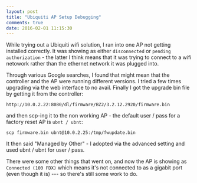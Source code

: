 ```yaml
---
layout: post
title: "Ubiquiti AP Setup Debugging"
comments: true
date: 2016-02-01 11:15:30
---
```


While trying out a Ubiquiti wifi solution, I ran into one AP not getting installed correctly. It was showing as either `disconnected` or `pending authorization` - the latter I think means that it was trying to connect to a wifi netowork rather than the ethernet network it was plugged into.

Through various Google searches, I found that might mean that the controller and the AP were running different versions. I tried a few times upgrading via the web interface to no avail. Finally I got the upgrade bin file by getting it from the controller: 

    http://10.0.2.22:8080/dl/firmware/BZ2/3.2.12.2920/firmware.bin
    
and then scp-ing it to the non working AP - the default user / pass for a factory reset AP is `ubnt / ubnt`:

    scp firmware.bin ubnt@10.0.2.25:/tmp/fwupdate.bin
    
It then said "Managed by Other" - I adopted via the advanced setting and used ubnt / ubnt for user / pass.

There were some other things that went on, and now the AP is showing as `Connected (100 FDX)` which means it's not connected to as a gigabit port (even though it is) --- so there's still some work to do.

